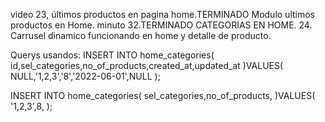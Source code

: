  video 23, últimos productos en pagina home.TERMINADO Modulo ultimos productos en Home.
minuto 32.TERMINADO CATEGORIAS EN HOME.
24. Carrusel dinamico funcionando en home y detalle de producto.

 Querys usandos:
 INSERT INTO home_categories(
     id,sel_categories,no_of_products,created_at,updated_at
 )VALUES(
     NULL,'1,2,3','8','2022-06-01',NULL
 );

 INSERT INTO home_categories(
     sel_categories,no_of_products,
 )VALUES(
     '1,2,3',8,
 );